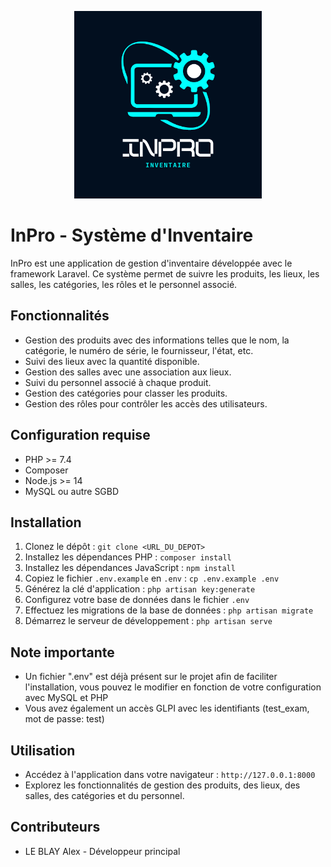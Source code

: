 <p align="center">
  <img src="/public/images/logo.png" alt="Logo de l'application" width="300px">
</p>

# InPro - Système d'Inventaire

InPro est une application de gestion d'inventaire développée avec le framework Laravel. Ce système permet de suivre les produits, les lieux, les salles, les catégories, les rôles et le personnel associé.

## Fonctionnalités

- Gestion des produits avec des informations telles que le nom, la catégorie, le numéro de série, le fournisseur, l'état, etc.
- Suivi des lieux avec la quantité disponible.
- Gestion des salles avec une association aux lieux.
- Suivi du personnel associé à chaque produit.
- Gestion des catégories pour classer les produits.
- Gestion des rôles pour contrôler les accès des utilisateurs.

## Configuration requise

- PHP >= 7.4
- Composer
- Node.js >= 14
- MySQL ou autre SGBD

## Installation

1. Clonez le dépôt : `git clone <URL_DU_DEPOT>`
2. Installez les dépendances PHP : `composer install`
3. Installez les dépendances JavaScript : `npm install`
4. Copiez le fichier `.env.example` en `.env` : `cp .env.example .env`
5. Générez la clé d'application : `php artisan key:generate`
6. Configurez votre base de données dans le fichier `.env`
7. Effectuez les migrations de la base de données : `php artisan migrate`
8. Démarrez le serveur de développement : `php artisan serve`

## Note importante

- Un fichier ".env" est déjà présent sur le projet afin de faciliter l'installation, vous pouvez le modifier en fonction de votre configuration avec MySQL et PHP
- Vous avez également un accès GLPI avec les identifiants (test_exam, mot de passe: test)

## Utilisation

- Accédez à l'application dans votre navigateur : `http://127.0.0.1:8000`
- Explorez les fonctionnalités de gestion des produits, des lieux, des salles, des catégories et du personnel.

## Contributeurs

- LE BLAY Alex - Développeur principal

